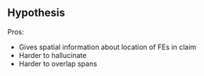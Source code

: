 ## Hypothesis

Pros:
- Gives spatial information about location of FEs in claim
- Harder to hallucinate
- Harder to overlap spans
